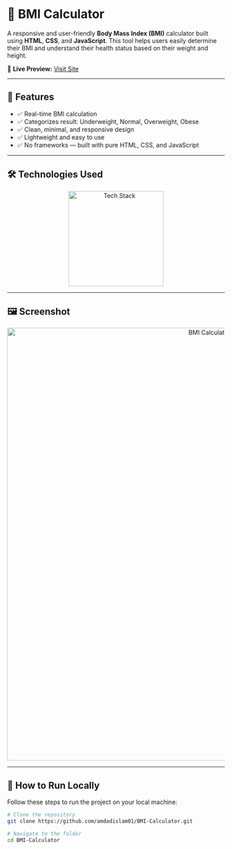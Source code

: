 # 🧮 BMI Calculator

A responsive and user-friendly **Body Mass Index (BMI)** calculator built using **HTML**, **CSS**, and **JavaScript**. This tool helps users easily determine their BMI and understand their health status based on their weight and height.

🔗 **Live Preview:** [Visit Site](https://amdadislam01.github.io/BMI-Calculator/)

---

## 📌 Features

- ✅ Real-time BMI calculation
- ✅ Categorizes result: Underweight, Normal, Overweight, Obese
- ✅ Clean, minimal, and responsive design
- ✅ Lightweight and easy to use
- ✅ No frameworks — built with pure HTML, CSS, and JavaScript

---

## 🛠️ Technologies Used

<p align="center">
  <img src="https://skillicons.dev/icons?i=html,tailwindcss,js,github" alt="Tech Stack" width="220"/>
</p>


---

## 🖼️ Screenshot

<p align="center">
  <img src="https://ik.imagekit.io/yqnbhdlo4/Img/BMI-calculator?updatedAt=1754379421465" alt="BMI Calculator Screenshot" width="1000"/>
</p>

---

## 🚀 How to Run Locally

Follow these steps to run the project on your local machine:

```bash
# Clone the repository
git clone https://github.com/amdadislam01/BMI-Calculator.git

# Navigate to the folder
cd BMI-Calculator


